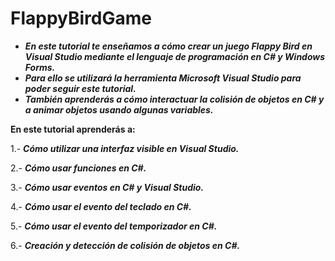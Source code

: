 # FlappyBirdGame

- **_En este tutorial te enseñamos a cómo crear un juego Flappy Bird en Visual Studio mediante el lenguaje de programación en C# y Windows Forms._**
- **_Para ello se utilizará la herramienta Microsoft Visual Studio para poder seguir este tutorial._**
- **_También aprenderás a cómo interactuar la colisión de objetos en C# y a animar objetos usando algunas variables._**

**En este tutorial aprenderás a:**

1.- **_Cómo utilizar una interfaz visible en Visual Studio._**

2.- **_Cómo usar funciones en C#._**

3.- **_Cómo usar eventos en C# y Visual Studio._**

4.- **_Cómo usar el evento del teclado en C#._**

5.- **_Cómo usar el evento del temporizador en C#._**

6.- **_Creación y detección de colisión de objetos en C#._**
